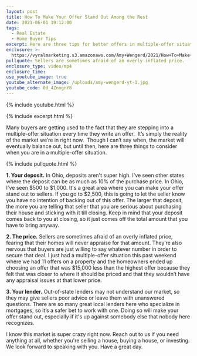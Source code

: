 ```yaml
---
layout: post
title: How To Make Your Offer Stand Out Among the Rest
date: 2021-06-01 19:12:00
tags:
  - Real Estate
  - Home Buyer Tips
excerpt: Here are three tips for better offers in multiple-offer situations.
enclosure: >-
  https://vyralmarketing.s3.amazonaws.com/Amy+Wengerd/2021/How+To+Make+Your+Offer+Stand+Out+Among+the+Rest.mp4
pullquote: Sellers are sometimes afraid of an overly inflated price.
enclosure_type: video/mp4
enclosure_time:
use_youtube_image: true
youtube_alternate_image: /uploads/amy-wengerd-yt-1.jpg
youtube_code: 0d_4ZnognY8
---
```

{% include youtube.html %}

{% include excerpt.html %}

Many buyers are getting used to the fact that they are stepping into a multiple-offer situation every time they write an offer.&nbsp; It’s simply the reality of the market we’re in right now.&nbsp; Though I can’t say when, the market will eventually balance out, but until then, here are three things to consider when you are in a multiple-offer situation.

{% include pullquote.html %}

**1\. Your deposit.** In Ohio, deposits aren't super high. I've seen other states where the deposit can be as much as 10% of the purchase price. In Ohio, I've seen $500 to $1,000. It's a great area where you can make your offer stand out to sellers. If you go to $2,500, this is going to let the seller know you have no intention of backing out of this offer. The larger that deposit, the more you are telling that seller that you are serious about purchasing their house and sticking with it till closing. Keep in mind that your deposit comes back to you at closing, so it just comes off the total amount that you have to bring anyway.

**2\. The price.** Sellers are sometimes afraid of an overly inflated price, fearing that their homes will never appraise for that amount. They’re also nervous that buyers are just willing to say whatever number in order to secure that deal. I just had a multiple-offer situation this past weekend where we had 11 offers on a property and the homeowners ended up choosing an offer that was $15,000 less than the highest offer because they felt that was closer to where it should be priced and that they wouldn’t have any appraisal issues at that lower price.

**3\. Your lender.** Out-of-state lenders may not understand our market, so they may give sellers poor advice or leave them with unanswered questions. There are so many great local lenders here who specialize in mortgages, so it’s a safer bet to work with one. Doing so will make your offer stand out, especially if it's up against somebody else that nobody here recognizes.

I know this market is super crazy right now. Reach out to us if you need anything at all, whether you're selling a house, buying a house, or investing. We look forward to speaking with you. Have a great day.

